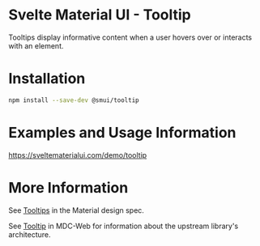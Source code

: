 # Svelte Material UI - Tooltip

Tooltips display informative content when a user hovers over or interacts with an element.

# Installation

```sh
npm install --save-dev @smui/tooltip
```

# Examples and Usage Information

https://sveltematerialui.com/demo/tooltip

# More Information

See [Tooltips](https://material.io/components/tooltips) in the Material design spec.

See [Tooltip](https://github.com/material-components/material-components-web/tree/v11.0.0/packages/mdc-tooltip) in MDC-Web for information about the upstream library's architecture.
